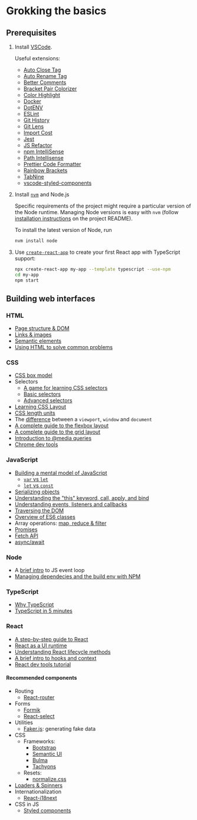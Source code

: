 # Grokking the basics

## Prerequisites

1. Install [VSCode](https://code.visualstudio.com).

    Useful extensions:

    - [Auto Close Tag](https://marketplace.visualstudio.com/items?itemName=formulahendry.auto-close-tag)
    - [Auto Rename Tag](https://marketplace.visualstudio.com/items?itemName=formulahendry.auto-rename-tag)
    - [Better Comments](https://marketplace.visualstudio.com/items?itemName=aaron-bond.better-comments)
    - [Bracket Pair Colorizer](https://marketplace.visualstudio.com/items?itemName=CoenraadS.bracket-pair-colorizer)
    - [Color Highlight](https://marketplace.visualstudio.com/items?itemName=naumovs.color-highlight)
    - [Docker](https://marketplace.visualstudio.com/items?itemName=PeterJausovec.vscode-docker)
    - [DotENV](https://marketplace.visualstudio.com/items?itemName=mikestead.dotenv)
    - [ESLint](https://marketplace.visualstudio.com/items?itemName=dbaeumer.vscode-eslint)
    - [Git History](https://marketplace.visualstudio.com/items?itemName=donjayamanne.githistory)
    - [Git Lens](https://marketplace.visualstudio.com/items?itemName=eamodio.gitlens)
    - [Import Cost](https://marketplace.visualstudio.com/items?itemName=wix.vscode-import-cost)
    - [Jest](https://marketplace.visualstudio.com/items?itemName=Orta.vscode-jest)
    - [JS Refactor](https://marketplace.visualstudio.com/items?itemName=cmstead.jsrefactor)
    - [npm IntelliSense](https://marketplace.visualstudio.com/items?itemName=christian-kohler.npm-intellisense)
    - [Path Intellisense](https://marketplace.visualstudio.com/items?itemName=christian-kohler.path-intellisense)
    - [Prettier Code Formatter](https://marketplace.visualstudio.com/items?itemName=esbenp.prettier-vscode)
    - [Rainbow Brackets](https://marketplace.visualstudio.com/items?itemName=2gua.rainbow-brackets)
    - [TabNine](https://marketplace.visualstudio.com/items?itemName=TabNine.tabnine-vscode)
    - [vscode-styled-components](https://marketplace.visualstudio.com/items?itemName=jpoissonnier.vscode-styled-components)

2. Install [`nvm`](https://github.com/nvm-sh/nvm#installation) and Node.js

    Specific requirements of the project might require a particular version of the Node runtime. Managing Node versions is easy with `nvm` (follow [installation instructions](https://github.com/nvm-sh/nvm#installation) on the project README).

    To install the latest version of Node, run

    ```bash
    nvm install node
    ```

3. Use [`create-react-app`](https://create-react-app.dev) to create your first React app with TypeScript support:

    ```bash
    npx create-react-app my-app --template typescript --use-npm
    cd my-app
    npm start
    ```

## Building web interfaces

### HTML

- [Page structure & DOM](https://internetingishard.com/html-and-css/basic-web-pages/)
- [Links & images](https://internetingishard.com/html-and-css/links-and-images/)
- [Semantic elements](https://www.w3schools.com/html/html5_semantic_elements.asp)
- [Using HTML to solve common problems](https://developer.mozilla.org/en-US/docs/Learn/HTML/Howto)

### CSS

- [CSS box model](https://developer.mozilla.org/en-US/docs/Learn/CSS/Building_blocks/The_box_model)
- Selectors
  - [A game for learning CSS selectors](https://flukeout.github.io)
  - [Basic selectors](https://developer.mozilla.org/en-US/docs/Learn/CSS/Building_blocks/Selectors)
  - [Advanced selectors](https://www.smashingmagazine.com/2009/08/taming-advanced-css-selectors/)
- [Learning CSS Layout](http://book.mixu.net/css/single-page.html)
- [CSS length units](https://css-tricks.com/the-lengths-of-css/)
- The [difference](https://stackoverflow.com/a/33770624/3581829) between a `viewport`, `window` and `document`
- [A complete guide to the flexbox layout](https://css-tricks.com/snippets/css/a-guide-to-flexbox/)
- [A complete guide to the grid layout](https://css-tricks.com/snippets/css/complete-guide-grid/)
- [Introduction to @media queries](https://developer.mozilla.org/en-US/docs/Learn/CSS/CSS_layout/Media_queries)
- [Chrome dev tools](https://developers.google.com/web/tools/chrome-devtools)

### JavaScript

- [Building a mental model of JavaScript](https://overreacted.io/what-is-javascript-made-of/)
  - [`var` vs `let`](https://stackoverflow.com/a/11444416/3581829)
  - [`let` vs `const`](https://overreacted.io/on-let-vs-const/)
- [Serializing objects](https://javascript.info/json)
- [Understanding the "this" keyword, call, apply, and bind](https://tylermcginnis.com/this-keyword-call-apply-bind-javascript/)
- [Understanding events, listeners and callbacks](https://www.digitalocean.com/community/tutorials/understanding-events-in-javascript)
- [Traversing the DOM](https://zellwk.com/blog/dom-traversals/)
- [Overview of ES6 classes](https://thecodebarbarian.com/an-overview-of-es6-classes)
- Array operations: [map, reduce & filter](https://danmartensen.svbtle.com/javascripts-map-reduce-and-filter)
- [Promises](https://javascript.info/promise-basics)
- [Fetch API](https://developer.mozilla.org/en-US/docs/Web/API/Fetch_API/Using_Fetch)
- [async/await](https://developer.mozilla.org/en-US/docs/Learn/JavaScript/Asynchronous/Async_await)

### Node

- A [brief intro](https://youtu.be/8aGhZQkoFbQ) to JS event loop
- [Managing dependecies and the build env with NPM](http://thecodebarbarian.com/an-introduction-to-npm.html)

### TypeScript

- [Why TypeScript](https://basarat.gitbook.io/typescript/getting-started/why-typescript)
- [TypeScript in 5 minutes](http://www.typescriptlang.org/docs/handbook/typescript-in-5-minutes.html)

### React

- [A step-by-step guide to React](https://reactjs.org/docs/hello-world.html)
- [React as a UI runtime](https://overreacted.io/react-as-a-ui-runtime/)
- [Understanding React lifecycle methods](https://blog.logrocket.com/the-new-react-lifecycle-methods-in-plain-approachable-language-61a2105859f3/)
- [A brief intro to hooks and context](https://css-tricks.com/intro-to-react-hooks)
- [React dev tools tutorial](https://react-devtools-tutorial.now.sh)

#### Recommended components

- Routing
  - [React-router](https://reacttraining.com/react-router/web/guides/quick-start)
- Forms
  - [Formik](https://github.com/jaredpalmer/formik)
  - [React-select](https://react-select.com/home)
- Utilities
  - [Faker.js](http://marak.github.io/faker.js/): generating fake data
- CSS
  - Frameworks:
    - [Bootstrap](https://getbootstrap.com)
    - [Semantic UI](https://semantic-ui.com)
    - [Bulma](https://bulma.io)
    - [Tachyons](https://tachyons.io)
  - Resets:
    - [normalize.css](http://necolas.github.io/normalize.css/)
- [Loaders & Spinners](https://github.com/yangshun/awesome-spinners)
- Internationalization
  - [React-i18next](https://react.i18next.com)
- CSS in JS
  - [Styled components](https://styled-components.com)
